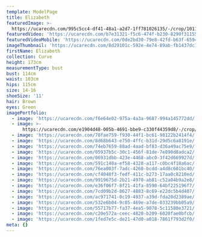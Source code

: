 ```yaml
---
template: ModelPage
title: Elizabeth
featuredImage: >-
  https://ucarecdn.com/995c5cc4-df41-48a1-a2d7-1ff781026135/-/crop/1011x606/13,0/-/preview/
featuredVideo: 'https://ucarecdn.com/b7e31321-f5c6-474f-b230-8290f311551d/'
featuredVideoMobile: 'https://ucarecdn.com/0de2bd30-79e8-42fd-b63f-6594bb438ef1/'
imageThumbnail: 'https://ucarecdn.com/8d29101c-592e-4e74-89ab-fb1437dc1ce4/'
firstName: Elizabeth
collection: Curve
height: 173cm
measurementType: bust
bust: 114cm
waist: 103cm
hips: 115cm
size: 14-16
shoeSize: '11'
hair: Brown
eyes: Green
imagePortfolio:
  - image: 'https://ucarecdn.com/f6e64e02-975a-4a3a-9687-994a145772dd/'
  - image: >-
      https://ucarecdn.com/e1904d48-005b-4691-bbe9-c330f44359d8/-/crop/879x1350/21,0/-/preview/
  - image: 'https://ucarecdn.com/78fae759-f930-44f1-bc61-98122b2414f4/'
  - image: 'https://ucarecdn.com/8d68b643-e750-4ffc-b31d-29d5c6a8191e/'
  - image: 'https://ucarecdn.com/74eb7659-88ad-4aad-bf83-d36a49ac75e9/'
  - image: 'https://ucarecdn.com/05937b5c-30c1-456f-81de-7e890d8adca2/'
  - image: 'https://ucarecdn.com/06931dbb-423e-4468-abc0-3f42d669927d/'
  - image: 'https://ucarecdn.com/591c140a-ef58-4328-a117-c0bc4f18a6ac/'
  - image: 'https://ucarecdn.com/76ea003f-7adc-4260-bcdd-a4d8c601bc40/'
  - image: 'https://ucarecdn.com/cf4048f3-fedf-411c-b273-17aa0c8210ed/'
  - image: 'https://ucarecdn.com/9919675d-2b21-4970-ab81-c52a04b9a2e8/'
  - image: 'https://ucarecdn.com/e36f06f7-8f21-41fa-8598-64bf225196f7/'
  - image: 'https://ucarecdn.com/7cd09b2d-8627-4883-8c69-e22dc5b4d407/'
  - image: 'https://ucarecdn.com/ac971741-0c19-4937-a39d-fda20d2389ae/'
  - image: 'https://ucarecdn.com/532e6b04-9c05-469e-a7de-033239bb05a9/'
  - image: 'https://ucarecdn.com/55717b77-fa37-4ea5-9078-5c11580e3721/'
  - image: 'https://ucarecdn.com/c20e572a-ceec-4820-b209-6020fae0bfcb/'
  - image: 'https://ucarecdn.com/1fed7e5c-de21-47d0-a018-7861f793d2f0/'
meta: {}
---
```


